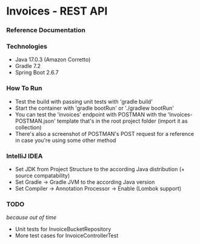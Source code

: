 # Invoices - REST API

### Reference Documentation

### Technologies

* Java 17.0.3 (Amazon Corretto)
* Gradle 7.2
* Spring Boot 2.6.7

### How To Run

* Test the build with passing unit tests with 'gradle build'
* Start the container with 'gradle bootRun' or './gradlew bootRun'
* You can test the 'invoices' endpoint with POSTMAN with the 'Invoices-POSTMAN.json' template that's in the root project folder (import it as collection)
* There's also a screenshot of POSTMAN's POST request for a reference in case you're using some other method

### IntelliJ IDEA

* Set JDK from Project Structure to the according Java distribution (+ source compatability)
* Set Gradle -> Gradle JVM to the according Java version
* Set Compiler -> Annotation Processor -> Enable (Lombok support)

### TODO

_because out of time_
* Unit tests for InvoiceBucketRepository
* More test cases for InvoiceControllerTest